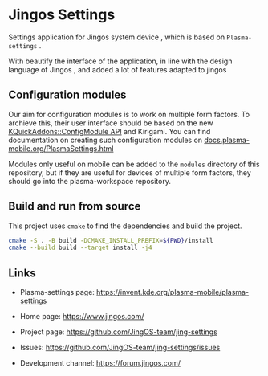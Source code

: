 # Jingos Settings

Settings application for Jingos system device , which is based on `Plasma-settings` .

With beautify the interface of the application, in line with the design language of Jingos , and added a lot of features adapted to jingos

## Configuration modules

Our aim for configuration modules is to work on multiple form factors.
To archieve this, their user interface should be based on the new
[KQuickAddons::ConfigModule API](https://api.kde.org/frameworks/kdeclarative/html/classKQuickAddons_1_1ConfigModule.html)
and Kirigami.
You can find documentation on creating such configuration modules on
[docs.plasma-mobile.org/PlasmaSettings.html](https://docs.plasma-mobile.org/PlasmaSettings.html)

Modules only useful on mobile can be added to the `modules` directory of this
repository, but if they are useful for devices of multiple form factors,
they should go into the plasma-workspace repository.

## Build and run from source

This project uses `cmake` to find the dependencies and build the project.

```sh
cmake -S . -B build -DCMAKE_INSTALL_PREFIX=${PWD}/install
cmake --build build --target install -j4
```

## Links

* Plasma-settings page: https://invent.kde.org/plasma-mobile/plasma-settings

* Home page: https://www.jingos.com/

* Project page: https://github.com/JingOS-team/jing-settings

* Issues: https://github.com/JingOS-team/jing-settings/issues

* Development channel: https://forum.jingos.com/

